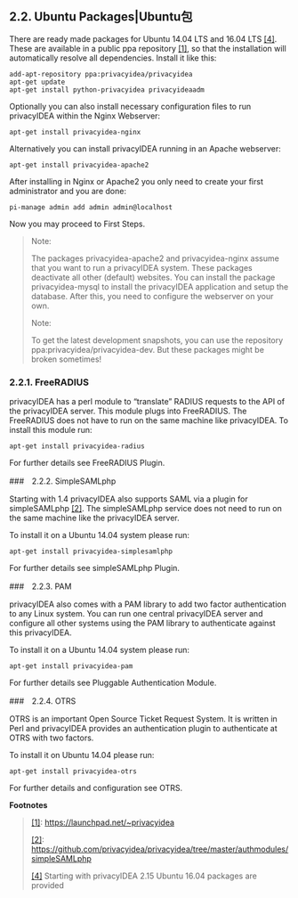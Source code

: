## 2.2. Ubuntu Packages|Ubuntu包

There are ready made packages for Ubuntu 14.04 LTS and 16.04 LTS <span id="id1">[[4]](#ubuntu1604)</span>. These are available in a public ppa repository <span id="id2">[[1]](#ppa)</span>, so that the installation will automatically resolve all dependencies. Install it like this:

```
add-apt-repository ppa:privacyidea/privacyidea
apt-get update
apt-get install python-privacyidea privacyideaadm
```

Optionally you can also install necessary configuration files to run privacyIDEA within the Nginx Webserver:

```
apt-get install privacyidea-nginx
```

Alternatively you can install privacyIDEA running in an Apache webserver:

```
apt-get install privacyidea-apache2
```

After installing in Nginx or Apache2 you only need to create your first administrator and you are done:

```
pi-manage admin add admin admin@localhost
```

Now you may proceed to First Steps.

> Note:
> 
> The packages privacyidea-apache2 and privacyidea-nginx assume that you want to run a privacyIDEA system. These packages deactivate all other (default) websites. You can install the package privacyidea-mysql to install the privacyIDEA application and setup the database. After this, you need to configure the webserver on your own.
> 
> Note:
> 
> To get the latest development snapshots, you can use the repository ppa:privacyidea/privacyidea-dev. But these packages might be broken sometimes!

### 2.2.1. FreeRADIUS

privacyIDEA has a perl module to “translate” RADIUS requests to the API of the privacyIDEA server. This module plugs into FreeRADIUS. The FreeRADIUS does not have to run on the same machine like privacyIDEA. To install this module run:

```
apt-get install privacyidea-radius
```

For further details see FreeRADIUS Plugin.

###　2.2.2. SimpleSAMLphp

Starting with 1.4 privacyIDEA also supports SAML via a plugin for simpleSAMLphp <span id="id3">[[2]](#simplesaml)</span>. The simpleSAMLphp service does not need to run on the same machine like the privacyIDEA server.

To install it on a Ubuntu 14.04 system please run:

```
apt-get install privacyidea-simplesamlphp
```

For further details see simpleSAMLphp Plugin.

###　2.2.3. PAM

privacyIDEA also comes with a PAM library to add two factor authentication to any Linux system. You can run one central privacyIDEA server and configure all other systems using the PAM library to authenticate against this privacyIDEA.

To install it on a Ubuntu 14.04 system please run:

```
apt-get install privacyidea-pam
```

For further details see Pluggable Authentication Module.

###　2.2.4. OTRS

OTRS is an important Open Source Ticket Request System. It is written in Perl and privacyIDEA provides an authentication plugin to authenticate at OTRS with two factors.

To install it on Ubuntu 14.04 please run:

```
apt-get install privacyidea-otrs
```

For further details and configuration see OTRS.

**Footnotes**

> [[1]](#id2): https://launchpad.net/~privacyidea<span id="ppa"><span>
> 
> [[2]](#id3):	<span id="simplesaml">https://github.com/privacyidea/privacyidea/tree/master/authmodules/simpleSAMLphp</span>
> 
> [3]: http://www.otrs.com/
> 
> [[4]](#id1) <span id="ubuntu1604">Starting with privacyIDEA 2.15 Ubuntu 16.04 packages are provided</span>

